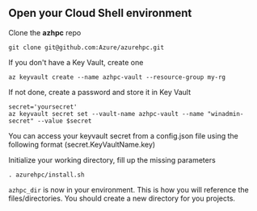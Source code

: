 ## Open your Cloud Shell environment

Clone the **azhpc** repo

```
git clone git@github.com:Azure/azurehpc.git
```

If you don't have a Key Vault, create one

```
az keyvault create --name azhpc-vault --resource-group my-rg
``` 

If not done, create a password and store it in Key Vault

```
secret='yoursecret'
az keyvault secret set --vault-name azhpc-vault --name "winadmin-secret" --value $secret
```
You can access your keyvault secret from a config.json file using the following format (secret.KeyVaultName.key)

Initialize your working directory, fill up the missing parameters

```
. azurehpc/install.sh
```

`azhpc_dir` is now in your environment. This is how you will reference the files/directories.  You should create a new directory for you projects.


